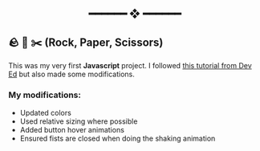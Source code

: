 <h2 align="center"> ━━━━━━  ❖  ━━━━━━ </h2>

## 🪨 📄 ✂️ (Rock, Paper, Scissors) <img alt="" align="right" src="https://badges.pufler.dev/visits/riccardoshrives/Rock-Paper-Scissors?style=for-the-badge&color=A7D9B2&logoColor=white&labelColor=1C2325"/>

This was my very first **Javascript** project. I followed [this tutorial from Dev Ed](https://youtu.be/qWPtKtYEsN4) but also made some modifications.

### My modifications:
* Updated colors
* Used relative sizing where possible
* Added button hover animations
* Ensured fists are closed when doing the shaking animation
